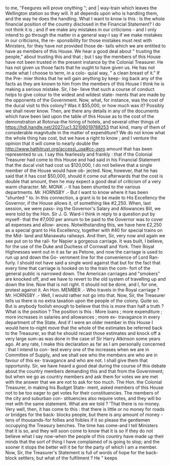 to me, "Feegures will prove onything "; and | way-train which leaves the Wellington station so they will. It all depends upon who is handling them, and the way he does the handling. What I want to know is this : Is the whole financial position of the country disclosed in the Financial Statement? I do not think it is ; and if we make any mistakes in our criticisms - and I only intend to go through the matter in a general way-I say if we make mistakes in our criticisms, the re- sponsibility for those mistakes must rest with Ministers, for they have not provided those de- tails which we are entitled to have as members of this House. We hear a good deal about " trusting the people," about trusting this and that ; but I say the members of this House have not been trusted in the present instance by the Colonial Treasurer. He has not given us those facts that he ought to have given us. He has not made what I choose to term, in a colo- quial way, " a clean breast of it." If the Pre- mier thinks that he will gain anything by keep- ing back any of the facts as they are known to him from the members of this House I think he is making a serious mistake. Sir, I be- lieve that such a course of conduct helps to give colour to the widest and wildest state- ments that are made by the opponents of the Government. Now, what, for instance, was the cost of the ducal visit to this colony? Was it $55,000, or how much was it? Possibly we shall never know. Then, are there any details in any of the documents which have been laid upon the table of this House as to the cost of the demonstration at Rotorua-the hiring of hotels, and several other things of https://hdl.handle.net/2027/uc1.32106019788253 that kind, many of them of considerable magnitude in the matter of expenditure? We do not know what the whole thing has cost, but we have a right to know ; and I venture the opinion that it will come to nearly double the http://www.hathitrust.org/access\_use#cc-zero amount that has been represented to us. I say this fearlessly and frankly : that if the Colonial Treasurer had come to this House and had said in his Financial Statement that the ducal visit had cost us $120,000, I do not believe that a single member of the House would have ob- jected. Now, however, that he has said that it has cost $50,000, should it come out afterwards that the cost is double that amount, then he may expect a good deal of criticism of a very warm character. Mr. MONK .- It has been shunted to the various departments. Mr. HORNSBY .- But I want to know where it has been "shunted " to. In this connection, a grant is to be made to His Excellency the Governor, if the House allows it, of something like #2,250. When, last session, we were pass- ing the Governor's Salary and Allowances Bill, we were told by the Hon. Sir J. G. Ward-I think in reply to a question put by myself- that the #7,000 per annum to be paid to the Governor was to cover all expenses and allow- ances. Notwithstanding this, we have here £2,250 as a special grant to His Excellency, together with #40 for special trains on the Mid- land and Manawatu railways. And then, Sir, very now and again we see put on to the rail- for Napier a gorgeous carriage. It was built, I believe, for the use of the Duke and Duchess of Cornwall and York. Their Royal Highnesses went out in it as far as Petone, and now the carriage is used to run up and down the Go- vernment line for the convenience of Lord Ran- furly. I should not have said a single word against that but for the fact that every time that carriage is hooked on to the train the com- fort of the general public is narrowed down. The American carriages and "smokers" are knocked off, and we have to revert to the old system of travelling up and down the line. Now that is not right. It should not be done, and I, for one, protest against it. An Hon. MEMBER .- Who travels in the Royal carriage ? Mr. HORNSBY .- Well, I would rather not go into that. Now, Sir, the Treasurer tells us there is no extra taxation upon the people of the colony. Quite so. But is anybody foolish enough to believe that this is more than half a truth ? What is the position ? The position is this : More loans ; more expenditure ; more increases in salaries and allowances ; more ex- travagance in every department of the State. And if I were an older member in this House I would here to-night move that the whole of the estimates be referred back to the Treasurer, so that he should recast those estimates and knock off a very large sum-as was done in the case of Sir Harry Atkinson some years ago. At any rate, I make this declaration as far as I am personally concerned : that I intend to con- test every one of the increases when we are in Committee of Supply, and we shall see who the members are who are in favour of this ex- travagance and who are not. I shall give them that opportunity. Sir, we have heard a good deal during the course of this debate about the country members demanding this and that from the Government; but when we go as country members and ask them for votes we are met with the answer that we are not to ask for too much. The Hon. the Colonial Treasurer, in making his Budget State- ment, asked members of this House not to be too eager to get votes for their constituencies. The members of the city and suburban con- stituencies also require votes, and they will bo met with the same statement. What are we told ? 'That there is no money. Very well, then, it has come to this : that there is little or no money for roads or bridges for the back- blocks people, but there is any amount of money -tens of thousands-for follies and foibles if it so please the gentlemen occupying the Treasury benches. The time has come-and I tell Ministers that it is so, and they will soon come to know that it is so if they do not believe what I say now-when the people of this country have made up their minds that the sort of thing I have complained of is going to stop; and the sooner it stops the better will it be for the party of which I am a member. Now, Sir, the Treasurer's Statement is full of words of hope for the back-block settlers; but what of the fulfilment ? He " keeps 